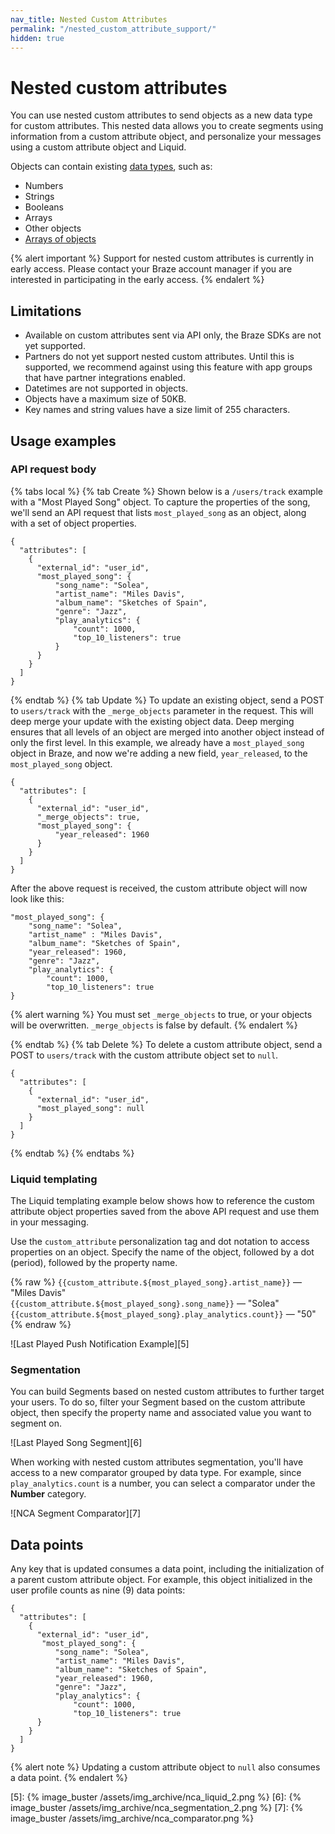 ```yaml
---
nav_title: Nested Custom Attributes
permalink: "/nested_custom_attribute_support/"
hidden: true
---
```


# Nested custom attributes

You can use nested custom attributes to send objects as a new data type for custom attributes. This nested data allows you to create segments using information from a custom attribute object, and personalize your messages using a custom attribute object and Liquid.

Objects can contain existing [data types][1], such as:

- Numbers
- Strings
- Booleans
- Arrays
- Other objects
- [Arrays of objects]({{site.baseurl}}/array_of_objects/)

{% alert important %}
Support for nested custom attributes is currently in early access. Please contact your Braze account manager if you are interested in participating in the early access.
{% endalert %}

## Limitations

- Available on custom attributes sent via API only, the Braze SDKs are not yet supported.
- Partners do not yet support nested custom attributes. Until this is supported, we recommend against using this feature with app groups that have partner integrations enabled.
- Datetimes are not supported in objects.
- Objects have a maximum size of 50KB.
- Key names and string values have a size limit of 255 characters.

## Usage examples

### API request body

{% tabs local %}
{% tab Create %}
Shown below is a `/users/track` example with a "Most Played Song" object. To capture the properties of the song, we'll send an API request that lists `most_played_song` as an object, along with a set of object properties.

```
{
  "attributes": [
    {
      "external_id": "user_id",
      "most_played_song": {
          "song_name": "Solea",
          "artist_name": "Miles Davis",
          "album_name": "Sketches of Spain",
          "genre": "Jazz",
          "play_analytics": {
              "count": 1000,
              "top_10_listeners": true
          }
      }
    }
  ]
}
```

{% endtab %}
{% tab Update %}
To update an existing object, send a POST to `users/track` with the `_merge_objects` parameter in the request. This will deep merge your update with the existing object data. Deep merging ensures that all levels of an object are merged into another object instead of only the first level. In this example, we already have a `most_played_song` object in Braze, and now we're adding a new field, `year_released`, to the `most_played_song` object.

```
{
  "attributes": [
    {
      "external_id": "user_id",
      "_merge_objects": true,
      "most_played_song": {
          "year_released": 1960
      }
    }
  ]
}
```

After the above request is received, the custom attribute object will now look like this:

```
"most_played_song": {
    "song_name": "Solea",
    "artist_name" : "Miles Davis",
    "album_name": "Sketches of Spain",
    "year_released": 1960,
    "genre": "Jazz",
    "play_analytics": {
        "count": 1000,
        "top_10_listeners": true
}
```

{% alert warning %}
You must set `_merge_objects` to true, or your objects will be overwritten. `_merge_objects` is false by default.
{% endalert %}

{% endtab %}
{% tab Delete %}
To delete a custom attribute object, send a POST to `users/track` with the custom attribute object set to `null`.

```
{
  "attributes": [
    {
      "external_id": "user_id",
      "most_played_song": null
    }
  ]
}
```

{% endtab %}
{% endtabs %}

### Liquid templating

The Liquid templating example below shows how to reference the custom attribute object properties saved from the above API request and use them in your messaging.

Use the `custom_attribute` personalization tag and dot notation to access properties on an object. Specify the name of the object, followed by a dot (period), followed by the property name.

{% raw %}
`{{custom_attribute.${most_played_song}.artist_name}}` — "Miles Davis"
<br> `{{custom_attribute.${most_played_song}.song_name}}` — "Solea"
<br> `{{custom_attribute.${most_played_song}.play_analytics.count}}` — "50"
{% endraw %}

![Last Played Push Notification Example][5]

### Segmentation

You can build Segments based on nested custom attributes to further target your users. To do so, filter your Segment based on the custom attribute object, then specify the property name and associated value you want to segment on.

![Last Played Song Segment][6]

When working with nested custom attributes segmentation, you'll have access to a new comparator grouped by data type. For example, since `play_analytics.count` is a number, you can select a comparator under the **Number** category.

![NCA Segment Comparator][7]

## Data points

Any key that is updated consumes a data point, including the initialization of a parent custom attribute object. For example, this object initialized in the user profile counts as nine (9) data points:

```
{
  "attributes": [
    {
      "external_id": "user_id",
       "most_played_song": {
          "song_name": "Solea",
          "artist_name": "Miles Davis",
          "album_name": "Sketches of Spain",
          "year_released": 1960,
          "genre": "Jazz",
          "play_analytics": {
              "count": 1000,
              "top_10_listeners": true
      }
    }
  ]
}
```

{% alert note %}
Updating a custom attribute object to `null` also consumes a data point.
{% endalert %}


[1]: {{site.baseurl}}/user_guide/data_and_analytics/custom_data/custom_attributes/#custom-attribute-data-types
[4]: https://calendly.com/d/w9y6-qq9c/feedback-on-nested-custom-attributes?month=2021-07
[5]: {% image_buster /assets/img_archive/nca_liquid_2.png %} 
[6]: {% image_buster /assets/img_archive/nca_segmentation_2.png %}
[7]: {% image_buster /assets/img_archive/nca_comparator.png %}
